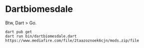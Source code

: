 # Dartbiomesdale

Btw, Dart > Go.

```
dart pub get
dart run bin/dartbiomesdale.dart https://www.mediafire.com/file/2taazoznoek6cjn/mods.zip/file
```
